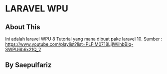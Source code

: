 # LARAVEL WPU

## About This

Ini adalah laravel WPU 8 Tutorial yang mana dibuat pake laravel 10.
Sumber :
https://www.youtube.com/playlist?list=PLFIM0718LjIWiihbBIq-SWPU6b6x21Q_2

## By Saepulfariz
